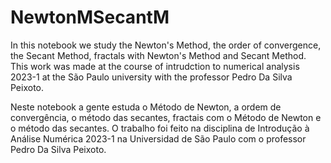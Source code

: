 # NewtonMSecantM
In this notebook we study the Newton's Method, the order of convergence, the Secant Method, fractals with Newton's Method and Secant Method.
This work was made at the course of intrudction to numerical analysis 2023-1 at the São Paulo university with the professor Pedro Da Silva Peixoto.

Neste notebook a gente estuda o Método de Newton, a ordem de convergência, o método das secantes, fractais com o Método de Newton e o método das secantes. O trabalho foi feito na disciplina de Introdução à Análise Numérica 2023-1 na Universidad de São Paulo com o professor Pedro Da Silva Peixoto. 
